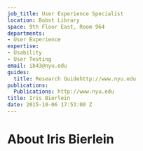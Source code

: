 ```yaml
---
job_title: User Experience Specialist
location: Bobst Library
space: 9th Floor East, Room 964
departments:
- User Experience
expertise:
- Usability
- User Testing
email: ib43@nyu.edu
guides:
  title: Research Guidehttp://www.nyu.edu
publications:
  Publications: http://www.nyu.edu
title: Iris Bierlein
date: 2015-10-06 17:53:00 Z
---
```


# About Iris Bierlein